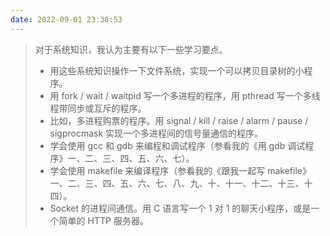 ```yaml
---
date: 2022-09-01 23:38:53
---
```


> 对于系统知识，我认为主要有以下一些学习要点。
>
> - 用这些系统知识操作一下文件系统，实现一个可以拷贝目录树的小程序。
> - 用 fork / wait / waitpid 写一个多进程的程序，用 pthread 写一个多线程带同步或互斥的程序。
> - 比如，多进程购票的程序。用 signal / kill / raise / alarm / pause / sigprocmask 实现一个多进程间的信号量通信的程序。
> - 学会使用 gcc 和 gdb 来编程和调试程序（参看我的《用 gdb 调试程序》一、二、三、四、五、六、七）。
> - 学会使用 makefile 来编译程序（参看我的《跟我一起写 makefile》一、二、三、四、五、六、七、八、九、十、十一、十二、十三、十四）。
> - Socket 的进程间通信。用 C 语言写一个 1 对 1 的聊天小程序，或是一个简单的 HTTP 服务器。

